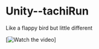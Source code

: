 # Unity--tachiRun
Like a flappy bird but little different <br>




[![Watch the video]([https://www.youtube.com/shorts/gtDWXMcIT8A](https://youtube.com/shorts/gtDWXMcIT8A))]


